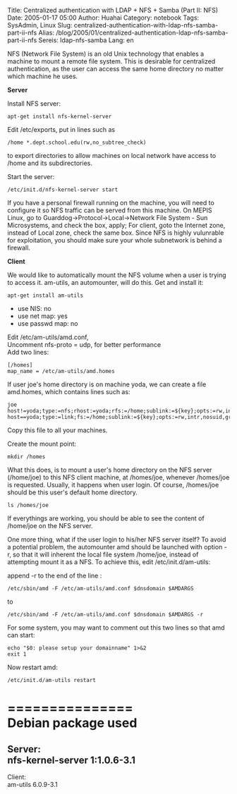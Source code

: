 Title: Centralized authentication with LDAP + NFS + Samba (Part II: NFS)
Date: 2005-01-17 05:00
Author: Huahai
Category: notebook
Tags: SysAdmin, Linux
Slug: centralized-authentication-with-ldap-nfs-samba-part-ii-nfs
Alias: /blog/2005/01/centralized-authentication-ldap-nfs-samba-part-ii-nfs
Sereis: ldap-nfs-samba
Lang: en

NFS (Network File System) is an old Unix technology that enables a machine to mount a remote file system. This is desirable for centralized authentication, as the user can access the same home directory no matter which machine he uses.

**Server**

Install NFS server:  

```
apt-get install nfs-kernel-server
```

Edit /etc/exports, put in lines such as

```
/home *.dept.school.edu(rw,no_subtree_check)
```

to export directories to allow machines on local network have access to /home and its subdirectories.

Start the server:

```
/etc/init.d/nfs-kernel-server start
```

If you have a personal firewall running on the machine, you will need to configure it so NFS traffic can be served from this machine. On MEPIS Linux, go to Guarddog->Protocol->Local->Network File System - Sun Microsystems, and check the box, apply; For client, goto the Internet zone, instead of Local zone, check the same box. Since NFS is highly vulunrable for exploitation, you should make sure your whole subnetwork is behind a firewall.

**Client**

We would like to automatically mount the NFS volume when a user is trying to access it. am-utils, an automounter, will do this. Get and install it:  
```
apt-get install am-utils  
```

* use NIS: no  
* use net map: yes  
* use passwd map: no

Edit /etc/am-utils/amd.conf,  
Uncomment nfs-proto = udp, for better performance  
Add two lines:

```
[/homes]  
map_name = /etc/am-utils/amd.homes
```

If user joe's home directory is on machine yoda, we can create a file amd.homes, which contains lines such as:

```
joe host!=yoda;type:=nfs;rhost:=yoda;rfs:=/home;sublink:=${key};opts:=rw,intr,nosuid,grpid 
host==yoda;type:=link;fs:=/home;sublink:=${key};opts:=rw,intr,nosuid,grpid
```

Copy this file to all your machines.

Create the mount point:

```
mkdir /homes
```

What this does, is to mount a user's home directory on the NFS server (/home/joe) to this NFS client machine, at /homes/joe, whenever /homes/joe is requested. Usually, it happens when user login. Of course, /homes/joe should be this user's default home directory.

```
ls /homes/joe
```

If everythings are working, you should be able to see the content of /home/joe on the NFS server.

One more thing, what if the user login to his/her NFS server itself? To avoid a potential problem, the automounter amd should be launched with option -r, so that it will inherent the local file system /home/joe, instead of attempting mount it as a NFS. To achieve this, edit /etc/init.d/am-utils:

append -r to the end of the line :

```
/etc/sbin/amd -F /etc/am-utils/amd.conf $dnsdomain $AMDARGS
```

to

```
/etc/sbin/amd -F /etc/am-utils/amd.conf $dnsdomain $AMDARGS -r
```

For some system, you may want to comment out this two lines so that amd can start:

```
echo "$0: please setup your domainname" 1>&2  
exit 1
```

Now restart amd:

```
/etc/init.d/am-utils restart
```

===============  
Debian package used  
===============  
Server:  
nfs-kernel-server 1:1.0.6-3.1  
-----------------------------  
Client:  
am-utils 6.0.9-3.1
